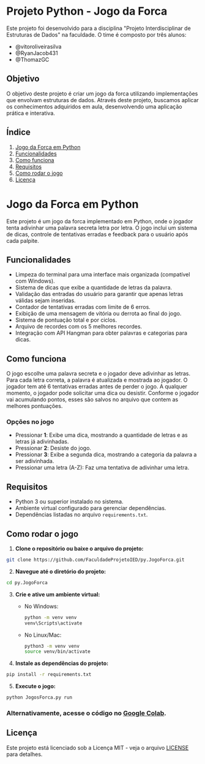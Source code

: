 # Projeto Python - Jogo da Forca

Este projeto foi desenvolvido para a disciplina "Projeto Interdisciplinar de Estruturas de Dados" na faculdade. O time é composto por três alunos:

- @vitoroliveirasilva
- @RyanJacob431
- @ThomazGC

## Objetivo
O objetivo deste projeto é criar um jogo da forca utilizando implementações que envolvam estruturas de dados. Através deste projeto, buscamos aplicar os conhecimentos adquiridos em aula, desenvolvendo uma aplicação prática e interativa.

## Índice

1. [Jogo da Forca em Python](#jogo-da-forca-em-python)
2. [Funcionalidades](#funcionalidades)
3. [Como funciona](#como-funciona)
4. [Requisitos](#requisitos)
5. [Como rodar o jogo](#como-rodar-o-jogo)
6. [Licença](#licença)

# Jogo da Forca em Python

Este projeto é um jogo da forca implementado em Python, onde o jogador tenta adivinhar uma palavra secreta letra por letra. O jogo inclui um sistema de dicas, controle de tentativas erradas e feedback para o usuário após cada palpite.

## Funcionalidades

- Limpeza do terminal para uma interface mais organizada (compatível com Windows).
- Sistema de dicas que exibe a quantidade de letras da palavra.
- Validação das entradas do usuário para garantir que apenas letras válidas sejam inseridas.
- Contador de tentativas erradas com limite de 6 erros.
- Exibição de uma mensagem de vitória ou derrota ao final do jogo.
- Sistema de pontuação total e por ciclos.
- Arquivo de recordes com os 5 melhores recordes.
- Integração com API Hangman para obter palavras e categorias para dicas.

## Como funciona

O jogo escolhe uma palavra secreta e o jogador deve adivinhar as letras. Para cada letra correta, a palavra é atualizada e mostrada ao jogador. O jogador tem até 6 tentativas erradas antes de perder o jogo. A qualquer momento, o jogador pode solicitar uma dica ou desistir.
Conforme o jogador vai acumulando pontos, esses são salvos no arquivo que contem as melhores pontuações.

### Opções no jogo

- Pressionar **1**: Exibe uma dica, mostrando a quantidade de letras e as letras já adivinhadas.
- Pressionar **2**: Desiste do jogo.
- Pressionar **3**: Exibe a segunda dica, mostrando a categoria da palavra a ser adivinhada.
- Pressionar uma letra (A-Z): Faz uma tentativa de adivinhar uma letra.

## Requisitos

- Python 3 ou superior instalado no sistema.
- Ambiente virtual configurado para gerenciar dependências.
- Dependências listadas no arquivo `requirements.txt`.

## Como rodar o jogo

1. **Clone o repositório ou baixe o arquivo do projeto:**

```bash
git clone https://github.com/FaculdadeProjetoIED/py.JogoForca.git
```

2. **Navegue até o diretório do projeto:**

```bash
cd py.JogoForca
```

3. **Crie e ative um ambiente virtual:**

   - No Windows:
     ```bash
     python -m venv venv
     venv\Scripts\activate
     ```

   - No Linux/Mac:
     ```bash
     python3 -m venv venv
     source venv/bin/activate
     ```

4. **Instale as dependências do projeto:**

```bash
pip install -r requirements.txt
```

5. **Execute o jogo:**

```bash
python JogosForca.py run
```

### Alternativamente, acesse o código no [Google Colab](https://colab.research.google.com/drive/1F6J3zDOhrzuiIsPOyaB9o0SMNHfuz4kp?usp=sharing).

## Licença

Este projeto está licenciado sob a Licença MIT - veja o arquivo [LICENSE](LICENSE) para detalhes.